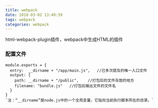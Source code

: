 ```yaml
---
title: webpack
date: 2018-03-02 13:49:59
tags: webpack
categories: webpack
---
```

html-webpack-plugin插件，webpack中生成HTML的插件

### 配置文件
```
module.exports = {
  entry:  __dirname + "/app/main.js",	//已多次提及的唯一入口文件
  output: {
    path: __dirname + "/public",	//打包后的文件存放的地方
    filename: "bundle.js"	//打包后输出文件的文件名
  }
}
`注：“__dirname”是node.js中的一个全局变量，它指向当前执行脚本所在的目录。`
```